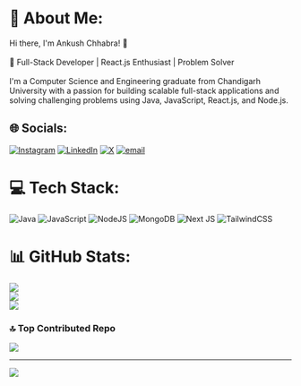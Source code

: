 # 💫 About Me:
Hi there, I'm Ankush Chhabra! 👋<br><br>🚀 Full-Stack Developer | React.js Enthusiast | Problem Solver<br><br>I'm a Computer Science and Engineering graduate from Chandigarh University with a passion for building scalable full-stack applications and solving challenging problems using Java, JavaScript, React.js, and Node.js.


## 🌐 Socials:
[![Instagram](https://img.shields.io/badge/Instagram-%23E4405F.svg?logo=Instagram&logoColor=white)](https://instagram.com/ankushchhabra02) [![LinkedIn](https://img.shields.io/badge/LinkedIn-%230077B5.svg?logo=linkedin&logoColor=white)](https://linkedin.com/in/ankushchhabra02) [![X](https://img.shields.io/badge/X-black.svg?logo=X&logoColor=white)](https://x.com/ankushchhabra02) [![email](https://img.shields.io/badge/Email-D14836?logo=gmail&logoColor=white)](mailto:ankushchhabra2002@gmail.com) 

# 💻 Tech Stack:
![Java](https://img.shields.io/badge/java-%23ED8B00.svg?style=for-the-badge&logo=openjdk&logoColor=white) ![JavaScript](https://img.shields.io/badge/javascript-%23323330.svg?style=for-the-badge&logo=javascript&logoColor=%23F7DF1E) ![NodeJS](https://img.shields.io/badge/node.js-6DA55F?style=for-the-badge&logo=node.js&logoColor=white) ![MongoDB](https://img.shields.io/badge/MongoDB-%234ea94b.svg?style=for-the-badge&logo=mongodb&logoColor=white) ![Next JS](https://img.shields.io/badge/Next-black?style=for-the-badge&logo=next.js&logoColor=white) ![TailwindCSS](https://img.shields.io/badge/tailwindcss-%2338B2AC.svg?style=for-the-badge&logo=tailwind-css&logoColor=white)
# 📊 GitHub Stats:
![](https://github-readme-stats.vercel.app/api?username=ankushchhabra02&theme=dark&hide_border=true&include_all_commits=true&count_private=true)<br/>
![](https://nirzak-streak-stats.vercel.app/?user=ankushchhabra02&theme=dark&hide_border=true)<br/>
![](https://github-readme-stats.vercel.app/api/top-langs/?username=ankushchhabra02&theme=dark&hide_border=true&include_all_commits=true&count_private=true&layout=compact)

### 🔝 Top Contributed Repo
![](https://github-contributor-stats.vercel.app/api?username=ankushchhabra02&limit=5&theme=dark&combine_all_yearly_contributions=true)

---
[![](https://visitcount.itsvg.in/api?id=ankushchhabra02&icon=0&color=0)](https://visitcount.itsvg.in)

